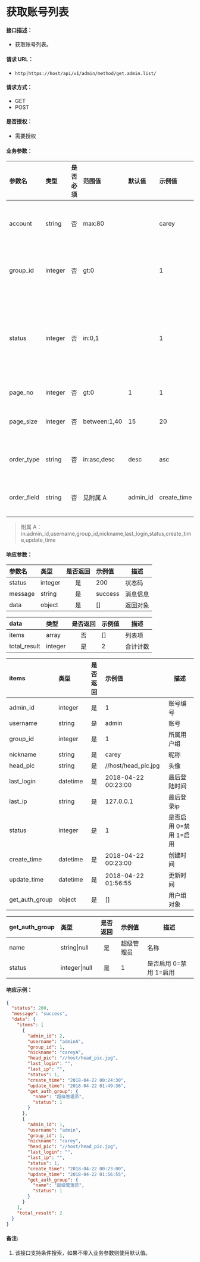 # 获取账号列表

#### 接口描述：
- 获取账号列表。

#### 请求 URL：
- `http|https://host/api/v1/admin/method/get.admin.list/`

#### 请求方式：
- GET
- POST

#### 是否授权：
- 需要授权

#### 业务参数：
|参数名|类型|是否必须|范围值|默认值|示例值|描述|
|:----|:---|:---:|:-----|:-----|:-----|-----|
|account |string |否 |max:80 | |carey |账号或昵称 |
|group_id |integer |否 |gt:0 | |1 |所属用户组 |
|status |integer |否 |in:0,1 | |1 |是否启用 0=禁用 1=启用 |
|page_no |integer |否 |gt:0 |1 |1 |页码 |
|page_size |integer |否 |between:1,40 |15 |20 |每页数量 |
|order_type |string |否 |in:asc,desc |desc |asc |排序方式 |
|order_field |string |否 |见附属 A |admin_id |create_time |排序字段 |

> 附属 A：
in:admin_id,username,group_id,nickname,last_login,status,create_time,update_time

#### 响应参数：
|参数名|类型|是否返回|示例值|描述|
|:-----|:-----|:---:|:-----|-----|
|status |integer |是 |200 |状态码 |
|message |string |是 |success |消息信息 |
|data |object |是 |[] |返回对象 |

|data|类型|是否返回|示例值|描述|
|:-----|:-----|:---:|:-----|-----|
|items |array |否 |[] |列表项 |
|total_result |integer |是 |2 |合计计数 |

|items|类型|是否返回|示例值|描述|
|:-----|:-----|:---:|:-----|-----|
|admin_id |integer |是 |1 |账号编号 |
|username |string |是 |admin |账号 |
|group_id |integer |是 |1 |所属用户组 |
|nickname |string |是 |carey |昵称 |
|head_pic |string |是 |//host/head_pic.jpg |头像 |
|last_login |datetime |是 |2018-04-22 00:23:00 |最后登陆时间 |
|last_ip |string |是 |127.0.0.1 |最后登录ip |
|status |integer |是 |1 |是否启用 0=禁用 1=启用 |
|create_time |datetime |是 |2018-04-22 00:23:00 |创建时间 |
|update_time |datetime |是 |2018-04-22 01:56:55 |更新时间 |
|get_auth_group |object |是 |[] |用户组对象 |

|get_auth_group|类型|是否返回|示例值|描述|
|:-----|:-----|:---:|:-----|-----|
|name |string&#124;null |是 |超级管理员 |名称 |
|status |integer&#124;null |是 |1 |是否启用 0=禁用 1=启用 |

#### 响应示例：
```json
{
  "status": 200,
  "message": "success",
  "data": {
    "items": [
      {
        "admin_id": 2,
        "username": "adminA",
        "group_id": 1,
        "nickname": "careyA",
        "head_pic": "//host/head_pic.jpg",
        "last_login": "",
        "last_ip": "",
        "status": 1,
        "create_time": "2018-04-22 00:24:30",
        "update_time": "2018-04-22 01:49:36",
        "get_auth_group": {
          "name": "超级管理员",
          "status": 1
        }
      },
      {
        "admin_id": 1,
        "username": "admin",
        "group_id": 1,
        "nickname": "carey",
        "head_pic": "//host/head_pic.jpg",
        "last_login": "",
        "last_ip": "",
        "status": 1,
        "create_time": "2018-04-22 00:23:00",
        "update_time": "2018-04-22 01:56:55",
        "get_auth_group": {
          "name": "超级管理员",
          "status": 1
        }
      }
    ],
    "total_result": 2
  }
}
```

#### 备注:
1. 该接口支持条件搜索，如果不带入业务参数则使用默认值。
